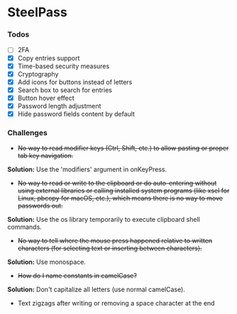# SteelPass

### Todos
- [ ] 2FA
- [x] Copy entries support
- [x] Time-based security measures
- [x] Cryptography
- [x] Add icons for buttons instead of letters
- [x] Search box to search for entries
- [x] Button hover effect
- [x] Password length adjustment
- [x] Hide password fields content by default

### Challenges
- ~~No way to read modifier keys (Ctrl, Shift, etc.) to allow pasting or proper tab key navigation.~~

**Solution:** Use the 'modifiers' argument in onKeyPress.

- ~~No way to read or write to the clipboard or do auto-entering without using external libraries or calling installed system programs (like xsel for Linux, pbcopy for macOS, etc.), which means there is no way to move passwords out.~~

**Solution:** Use the os library temporarily to execute clipboard shell commands.

- ~~No way to tell where the mouse press happened relative to written characters (for selecting text or inserting between characters).~~

**Solution:** Use monospace.

- ~~How do I name constants in camelCase?~~

**Solution:** Don't capitalize all letters (use normal camelCase).

- Text zigzags after writing or removing a space character at the end